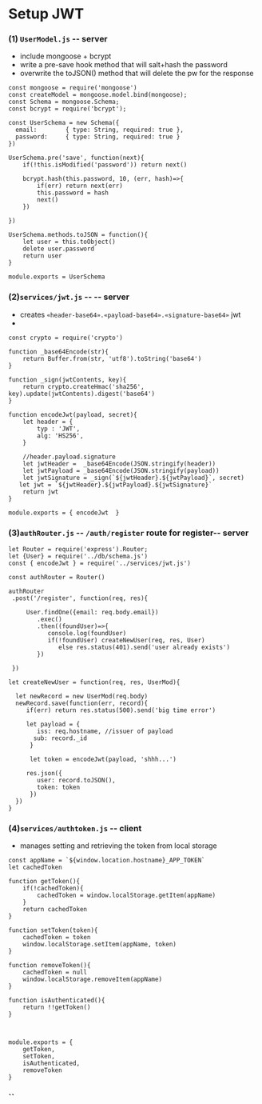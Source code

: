 # Setup JWT

### (1) `UserModel.js` -- server
+ include mongoose + bcrypt
+ write a pre-save hook method that will salt+hash the password
+ overwrite the toJSON() method that will delete the pw for the response

```
const mongoose = require('mongoose')
const createModel = mongoose.model.bind(mongoose);
const Schema = mongoose.Schema;
const bcrypt = require('bcrypt');

const UserSchema = new Schema({
  email:        { type: String, required: true },
  password:     { type: String, required: true }
})

UserSchema.pre('save', function(next){
	if(!this.isModified('password')) return next()
	
	bcrypt.hash(this.password, 10, (err, hash)=>{
		if(err) return next(err)
		this.password = hash
		next()
	})
	
})

UserSchema.methods.toJSON = function(){
	let user = this.toObject()
	delete user.password
	return user
}

module.exports = UserSchema
```

### (2)`services/jwt.js` -- -- server
+ creates `«header-base64».«payload-base64».«signature-base64»` jwt
+ 

```
const crypto = require('crypto')

function _base64Encode(str){
	return Buffer.from(str, 'utf8').toString('base64')
}

function _sign(jwtContents, key){
	return crypto.createHmac('sha256', key).update(jwtContents).digest('base64')
}

function encodeJwt(payload, secret){
	let header = {
		typ : 'JWT',
		alg: 'HS256',
	}

	//header.payload.signature
	let jwtHeader =  _base64Encode(JSON.stringify(header))
	let jwtPayload = _base64Encode(JSON.stringify(payload))
	let jwtSignature = _sign(`${jwtHeader}.${jwtPayload}`, secret)
   let jwt = `${jwtHeader}.${jwtPayload}.${jwtSignature}`
	return jwt
}

module.exports = { encodeJwt  }
```


### (3)`authRouter.js` -- `/auth/register` route for register-- server
```
let Router = require('express').Router;
let {User} = require('../db/schema.js')
const { encodeJwt } = require('../services/jwt.js')

const authRouter = Router()

authRouter
 .post('/register', function(req, res){
   
     User.findOne({email: req.body.email})
        .exec()
        .then((foundUser)=>{
           console.log(foundUser)
           if(!foundUser) createNewUser(req, res, User)
              else res.status(401).send('user already exists')
        })
     
 })

let createNewUser = function(req, res, UserMod){
  
  let newRecord = new UserMod(req.body)
  newRecord.save(function(err, record){
     if(err) return res.status(500).send('big time error')
	  
     let payload = {
	    iss: req.hostname, //issuer of payload
       sub: record._id
	  }

	  let token = encodeJwt(payload, 'shhh...')

     res.json({
		user: record.toJSON(),
		token: token
	  })
  })     
}

```

### (4)`services/authtoken.js` -- client
+ manages setting and retrieving the token from local storage
```
const appName = `${window.location.hostname}_APP_TOKEN`
let cachedToken

function getToken(){
	if(!cachedToken){
		cachedToken = window.localStorage.getItem(appName)
	}
	return cachedToken
}

function setToken(token){
	cachedToken = token
	window.localStorage.setItem(appName, token)
}

function removeToken(){
	cachedToken = null
	window.localStorage.removeItem(appName)
}

function isAuthenticated(){
	return !!getToken()
}



module.exports = {
	getToken,
	setToken,
	isAuthenticated,
	removeToken	
}
```

### ``
